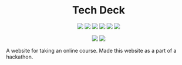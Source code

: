 <h1 align="center">Tech Deck</h1>
<div align="center">
  
<a href="https://github.com/Jimmy5467/TechDeck/stargazers"><img src="https://img.shields.io/github/stars/Jimmy5467/TechDeck?style=flat-square"/></a> 
<a href="https://github.com/Jimmy5467/TechDeck/network/members"><img src="https://img.shields.io/github/forks/Jimmy5467/TechDeck?style=flat-square"/></a> 
<a href="https://github.com/Jimmy5467/TechDeck/pullss"><img src="https://img.shields.io/github/issues-pr/Jimmy5467/TechDeck?&style=flat-square"/></a> 
<a href="https://github.com/Jimmy5467/TechDeck/issues"><img src="https://img.shields.io/github/issues/Jimmy5467/TechDeck?style=flat-square"/></a> 
<a href="https://github.com/Jimmy5467/TechDeck/graphs/contributors"><img src="https://img.shields.io/github/contributors/Jimmy5467/TechDeck?&style=flat-square&color=orange"/></a> 
<a href="https://github.com/Jimmy5467/TechDeck/blob/master/LICENSE"><img src="https://img.shields.io/github/license/Jimmy5467/TechDeck?&style=flat-square&color=1abc9c"/></a> 
<br>
  
![](https://img.shields.io/badge/Star-If_Liked-%23FF0000.svg?&style=flat-square&logoColor=white&color=white)
![](https://img.shields.io/badge/Fork-If_you_found_interesting-%23FF0000.svg?&style=flat-square&logoColor=white&color=white)<br>
</div>  

A website for taking an online course. Made this website as a part of a hackathon.  


